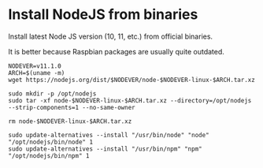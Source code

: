 # Install NodeJS from binaries

Install latest Node JS version (10, 11, etc.) from official binaries.

It is better because Raspbian packages are usually quite outdated.


    NODEVER=v11.1.0
    ARCH=$(uname -m)
    wget https://nodejs.org/dist/$NODEVER/node-$NODEVER-linux-$ARCH.tar.xz

    sudo mkdir -p /opt/nodejs
    sudo tar -xf node-$NODEVER-linux-$ARCH.tar.xz --directory=/opt/nodejs --strip-components=1 --no-same-owner

    rm node-$NODEVER-linux-$ARCH.tar.xz

    sudo update-alternatives --install "/usr/bin/node" "node" "/opt/nodejs/bin/node" 1
    sudo update-alternatives --install "/usr/bin/npm" "npm" "/opt/nodejs/bin/npm" 1
    
    